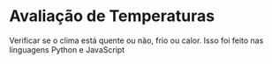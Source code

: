 # Avaliação de Temperaturas

Verificar se o clima está quente ou não, frio ou calor.
Isso foi feito nas linguagens Python e JavaScript
